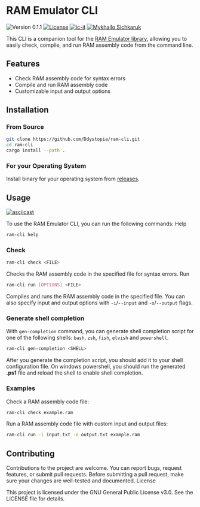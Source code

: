 # RAM Emulator CLI

![Version 0.1.1](https://img.shields.io/badge/version-0.1.1-blue.svg)
[![License](https://img.shields.io/badge/license-GNU3-blue.svg)](./LICENSE)
[![ic-it](https://img.shields.io/badge/GitHub-ic--it-blue.svg)](https://github.com/ic-it)
[![Mykhailo Sichkaruk](https://img.shields.io/badge/GitHub-Mykhailo--Sichkaruk-blue.svg)](https://github.com/Mykhailo-Sichkaruk)


This CLI is a companion tool for the [RAM Emulator library](https://github.com/AVO-cado-team/ramemu), allowing you to easily check, compile, and run RAM assembly code from the command line.

## Features

- Check RAM assembly code for syntax errors
- Compile and run RAM assembly code
- Customizable input and output options

## Installation

### From Source

```bash
git clone https://github.com/Ddystopia/ram-cli.git
cd ram-cli
cargo install --path .
```

### For your Operating System
Install binary for your operating system from [releases](https://github.com/AVO-cado-team/ram-cli/releases/tag/v0.1.1).


## Usage

[![asciicast](https://asciinema.org/a/RTRODL0nZnaUeBMUDrLnJYi2W.svg)](https://asciinema.org/a/RTRODL0nZnaUeBMUDrLnJYi2W)

To use the RAM Emulator CLI, you can run the following commands: Help

```bash
ram-cli help
```

### Check

```bash
ram-cli check <FILE>
```

Checks the RAM assembly code in the specified file for syntax errors. Run

```bash
ram-cli run [OPTIONS] <FILE>
```

Compiles and runs the RAM assembly code in the specified file. You can also
specify input and output options with `-i`/`--input` and `-o`/`--output` flags.

### Generate shell completion  

With `gen-completion` command, you can generate shell completion script for one of the following shells: `bash`, `zsh`, `fish`, `elvish` and `powershell`.

```bash
ram-cli gen-completion <SHELL>
```

After you generate the completion script, you should add it to your shell configuration file.
On windows powershell, you should run the generated **.ps1** file and reload the shell to enable shell completion.

### Examples

Check a RAM assembly code file:

```bash
ram-cli check example.ram
```

Run a RAM assembly code file with custom input and output files:

```bash
ram-cli run -i input.txt -o output.txt example.ram
```

## Contributing

Contributions to the project are welcome. You can report bugs, request features,
or submit pull requests. Before submitting a pull request, make sure your
changes are well-tested and documented. License

This project is licensed under the GNU General Public License v3.0. See the
LICENSE file for details.
